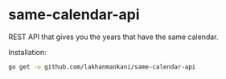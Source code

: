 # same-calendar-api

REST API that gives you the years that have the same calendar.

Installation:
```bash
go get -u github.com/lakhanmankani/same-calendar-api
```